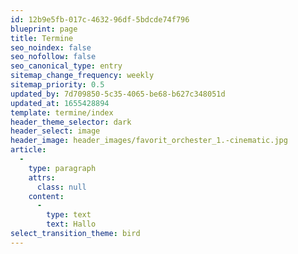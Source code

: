 ```yaml
---
id: 12b9e5fb-017c-4632-96df-5bdcde74f796
blueprint: page
title: Termine
seo_noindex: false
seo_nofollow: false
seo_canonical_type: entry
sitemap_change_frequency: weekly
sitemap_priority: 0.5
updated_by: 7d709850-5c35-4065-be68-b627c348051d
updated_at: 1655428894
template: termine/index
header_theme_selector: dark
header_select: image
header_image: header_images/favorit_orchester_1.-cinematic.jpg
article:
  -
    type: paragraph
    attrs:
      class: null
    content:
      -
        type: text
        text: Hallo
select_transition_theme: bird
---
```


